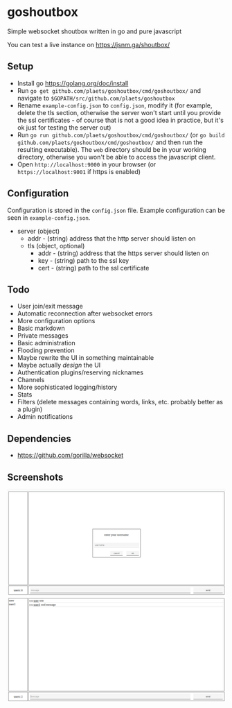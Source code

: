 # goshoutbox

Simple websocket shoutbox written in go and pure javascript

You can test a live instance on <https://jsnm.ga/shoutbox/>

## Setup

* Install go <https://golang.org/doc/install>
* Run `go get github.com/plaets/goshoutbox/cmd/goshoutbox/` and navigate to `$GOPATH/src/github.com/plaets/goshoutbox`
* Rename `example-config.json` to `config.json`, modify it (for example, delete the tls section, otherwise the server won't start until you provide the ssl certificates - of course that is not a good idea in practice, but it's ok just for testing the server out)
* Run `go run github.com/plaets/goshoutbox/cmd/goshoutbox/` (or `go build github.com/plaets/goshoutbox/cmd/goshoutbox/` and then run the resulting executable). The `web` directory should be in your working directory, otherwise you won't be able to access the javascript client. 
* Open `http://localhost:9000` in your browser (or `https://localhost:9001` if https is enabled)

## Configuration 

Configuration is stored in the `config.json` file. Example configuration can be seen in `example-config.json`. 

* server (object)
    * addr - (string) address that the http server should listen on
    * tls (object, optional) 
        * addr - (string) address that the https server should listen on
        * key - (string) path to the ssl key 
        * cert - (string) path to the ssl certificate

## Todo

* User join/exit message
* Automatic reconnection after websocket errors
* More configuration options
* Basic markdown
* Private messages 
* Basic administration
* Flooding prevention
* Maybe rewrite the UI in something maintainable 
* Maybe actually *design* the UI
* Authentication plugins/reserving nicknames
* Channels
* More sophisticated logging/history
* Stats
* Filters (delete messages containing words, links, etc. probably better as a plugin)
* Admin notifications

## Dependencies

* https://github.com/gorilla/websocket

## Screenshots

![screenshot 1](screenshot1.png)
![screenshot 2](screenshot2.png)
